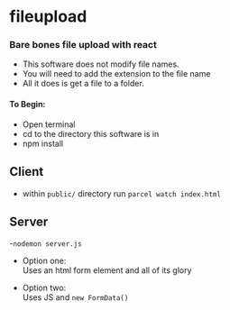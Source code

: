 # fileupload
### Bare bones file upload with react

- This software does not modify file names.  
- You will need to add the extension to the file name  
- All it does is get a file to a folder. 

#### To Begin:  
- Open terminal  
- cd to the directory this software is in
- npm install

## Client  
- within ```public/``` directory run ```parcel watch index.html```  

## Server
-```nodemon server.js```

- Option one:  
  Uses an html form element and all of its glory  
  
- Option two:  
  Uses JS and `new FormData()`  
